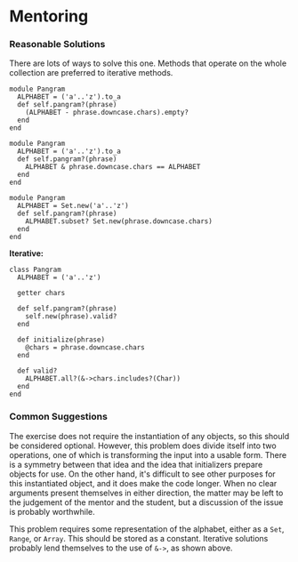 # Mentoring

### Reasonable Solutions

There are lots of ways to solve this one. Methods that operate on the whole collection are preferred to iterative methods.

```crystal
module Pangram
  ALPHABET = ('a'..'z').to_a
  def self.pangram?(phrase)
    (ALPHABET - phrase.downcase.chars).empty?
  end
end
```
```crystal
module Pangram
  ALPHABET = ('a'..'z').to_a
  def self.pangram?(phrase)
    ALPHABET & phrase.downcase.chars == ALPHABET
  end
end
```
```crystal
module Pangram
  ALPHABET = Set.new('a'..'z')
  def self.pangram?(phrase)
    ALPHABET.subset? Set.new(phrase.downcase.chars)
  end
end
```

**Iterative:**

```crystal
class Pangram
  ALPHABET = ('a'..'z')

  getter chars

  def self.pangram?(phrase)
    self.new(phrase).valid?
  end

  def initialize(phrase)
    @chars = phrase.downcase.chars
  end

  def valid?
    ALPHABET.all?(&->chars.includes?(Char))
  end
end
```

### Common Suggestions

The exercise does not require the instantiation of any objects, so this should be considered optional. However, this problem does divide itself into two operations, one of which is transforming the input into a usable form. There is a symmetry between that idea and the idea that initializers prepare objects for use. On the other hand, it's difficult to see other purposes for this instantiated object, and it does make the code longer. When no clear arguments present themselves in either direction, the matter may be left to the judgement of the mentor and the student, but a discussion of the issue is probably worthwhile.

This problem requires some representation of the alphabet, either as a `Set`, `Range`, or `Array`. This should be stored as a constant. Iterative solutions probably lend themselves to the use of `&->`, as shown above.
